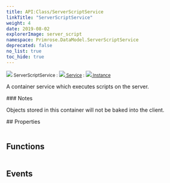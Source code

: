 ```yaml
---
title: API:Class/ServerScriptService
linkTitle: "ServerScriptService"
weight: 4
date: 2019-08-02
explorerImage: server_script
namespace: Primrose.DataModel.ServerScriptService
deprecated: false
no_list: true
toc_hide: true
---
```

<small class="inheritance">
<span class="" href="/docs/api-reference/Class/ServerScriptService"><img src="/icons/silk/server_script.png"/>&nbsp;ServerScriptService</span>&nbsp;:&nbsp;<a class="" href="/docs/api-reference/Class/Service"><img src="/icons/silk/default.png"/>&nbsp;Service</a>&nbsp;:&nbsp;<a class="" href="/docs/api-reference/Class/Instance"><img src="/icons/silk/default.png"/>&nbsp;Instance</a></small>
<p class="summary">

A container service which executes scripts on the server.

</p>
### Notes
<p class="remarks">
Objects stored in this container will not be baked into the client.
</p> 
## Properties
 
<table class="studiohide">
<tbody>
</tbody>
</table>
 
## Functions
 
<table class="studiohide">
<tbody>
</tbody>
</table>
 
## Events
 
<table class="studiohide">
<tbody>
</tbody>
</table>
<b>
</b>
<div class="inheritors">
<ul class="root">
</ul>
</div>
